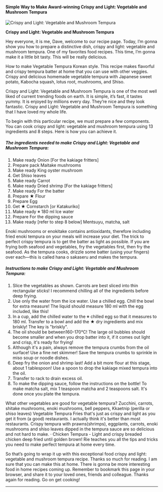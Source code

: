             

#### Simple Way to Make Award-winning Crispy and Light: Vegetable and Mushroom Tempura

![Crispy and Light: Vegetable and Mushroom Tempura](https://img-global.cpcdn.com/recipes/4621611161354240/751x532cq70/crispy-and-light-vegetable-and-mushroom-tempura-recipe-main-photo.jpg)

**Crispy and Light: Vegetable and Mushroom Tempura**

Hey everyone, it is me, Dave, welcome to our recipe page. Today, I’m gonna show you how to prepare a distinctive dish, crispy and light: vegetable and mushroom tempura. One of my favorites food recipes. This time, I’m gonna make it a little bit tasty. This will be really delicious.

How to make Vegetable Tempura Korean style. This recipe makes flavorful and crispy tempura batter at home that you can use with other veggies. Crispy and delicious homemade vegetable tempura with Japanese sweet potato, Kabocha squash, lotus root, mushrooms, and Shiso.

Crispy and Light: Vegetable and Mushroom Tempura is one of the most well liked of current trending foods on earth. It is simple, it’s fast, it tastes yummy. It is enjoyed by millions every day. They’re nice and they look fantastic. Crispy and Light: Vegetable and Mushroom Tempura is something that I have loved my whole life.

To begin with this particular recipe, we must prepare a few components. You can cook crispy and light: vegetable and mushroom tempura using 13 ingredients and 8 steps. Here is how you can achieve it.

##### The ingredients needed to make Crispy and Light: Vegetable and Mushroom Tempura:

1.  Make ready Onion \[For the kakiage fritters\]
2.  Prepare pack Maitake mushrooms
3.  Make ready King oyster mushroom
4.  Get Shiso leaves
5.  Make ready Carrot
6.  Make ready Dried shrimp \[For the kakiage fritters\]
7.  Make ready For the batter
8.  Prepare ★ Flour
9.  Prepare Egg
10.  Get ★ Cornstarch \[or Katakuriko\]
11.  Make ready ※ 180 ml Ice water
12.  Prepare For the dipping sauce
13.  Make ready \[refer to step 8 below\] Mentsuyu, matcha, salt

Enoki mushrooms or enokitake contains antioxidants, therefore including fried enoki tempura on your meals will increase your diet. The trick to perfect crispy tempura is to get the batter as light as possible. If you are frying both seafood and vegetables, fry the vegetables first, then fry the seafood. As the tempura cooks, drizzle some batter (using your fingers) over each—this is called hana o sakaseru and makes the tempura.

##### Instructions to make Crispy and Light: Vegetable and Mushroom Tempura:

1.  Slice the vegetables as shown. Carrots are best sliced into thin rectangular sticks! I recommend chilling all of the ingredients before deep frying.
2.  Use only the water from the ice water. Use a chilled egg. Chill the bowl for extra measure! The liquid should measure 180 ml with the egg included, like this!
3.  In a cup, add the chilled water to the ※ chilled egg so that it measures to 180 ml. Transfer to a bowl and add the ★ dry ingredients and mix briskly! The key is "briskly".
4.  The oil should be between160-170°C! The large oil bubbles should become smaller and when you drop batter into it, if it comes out light and crisp, it's ready for frying!
5.  Although it's a pain, always remove the tempura crumbs from the oil surface! Use a fine net skimmer! Save the tempura crumbs to sprinkle in miso soup or noodle dishes.
6.  Deep fry the onion and shrimp last! Add a bit more flour at this stage, about 1 tablespoon! Use a spoon to drop the kakiage mixed tempura into the oil.
7.  Transfer to rack to drain excess oil.
8.  To make the dipping sauce, follow the instructions on the bottle! To make matcha salt, mix 1 teaspoon matcha and 2 teaspoons salt. It's done once you plate the tempura.

What other vegetables are good for vegetable tempura? Zucchini, carrots, shitake mushrooms, enoki mushrooms, bell peppers, Kkaetnip (perilla or shiso leaves) Vegetable Tempura Fries that's just as crispy and light as you get it from (a good) restaurants. I actually think it's better than most restaurants. Crispy tempura with prawns(shrimps), eggplants, carrots, enoki mushrooms and shiso leaves dipped in the tempura sauce are so delicious and not hard to make. · Chicken Tempura - Light and crispy breaded chicken deep fried until golden brown! Rie teaches you all the tips and tricks you need to make perfect tempura at home every time.

So that’s going to wrap it up with this exceptional food crispy and light: vegetable and mushroom tempura recipe. Thanks so much for reading. I am sure that you can make this at home. There is gonna be more interesting food in home recipes coming up. Remember to bookmark this page in your browser, and share it to your loved ones, friends and colleague. Thanks again for reading. Go on get cooking!

* * *